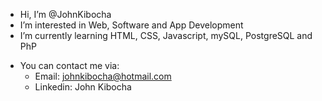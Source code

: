- Hi, I’m @JohnKibocha
- I’m interested in Web, Software and App Development
- I’m currently learning HTML, CSS, Javascript, mySQL, PostgreSQL and PhP
<!--- 💞️ I’m looking to collaborate on ...--->
- You can contact me via:  
  - Email:      johnkibocha@hotmail.com
  - Linkedin:   John Kibocha

<!---
JohnKibocha/JohnKibocha is a ✨ special ✨ repository because its `README.md` (this file) appears on your GitHub profile.
You can click the Preview link to take a look at your changes.
--->
